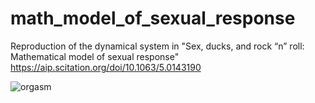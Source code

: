 # math_model_of_sexual_response
Reproduction of the dynamical system in "Sex, ducks, and rock “n” roll: Mathematical model of sexual response"
https://aip.scitation.org/doi/10.1063/5.0143190

![orgasm](https://user-images.githubusercontent.com/1684732/231803587-b057e53c-7ee0-4269-aea8-4645f87734a4.png)
